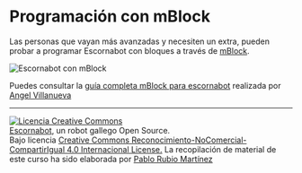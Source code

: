 # Programación con mBlock

Las personas que vayan más avanzadas y necesiten un extra, pueden probar a programar Escornabot con bloques a través de [mBlock](http://www.mblock.cc/).

![Escornabot con mBlock](http://www.mecatronicalab.es/wp-content/uploads/2018/05/escornabot-768x576.jpg)

Puedes consultar la [guía completa mBlock para escornabot](http://www.mecatronicalab.es/escornabot-programando-el-robot-escornabot-con-mblock/) realizada por [Angel Villanueva](https://twitter.com/avilmaru)

---

[![Licencia Creative Commons](https://licensebuttons.net/l/by-nc-sa/4.0/80x15.png)](https://creativecommons.org/licenses/by-nc-sa/4.0/)  
[Escornabot](http://escornabot.com/web/), un robot gallego Open Source.  
Bajo licencia [Creative Commons Reconocimiento-NoComercial-CompartirIgual 4.0 Internacional License.](https://creativecommons.org/licenses/by-nc-sa/4.0/)
La recopilación de material de este curso ha sido elaborada por [Pablo Rubio Martínez](https://legacy.gitbook.com/@pablorubiomartinez)





